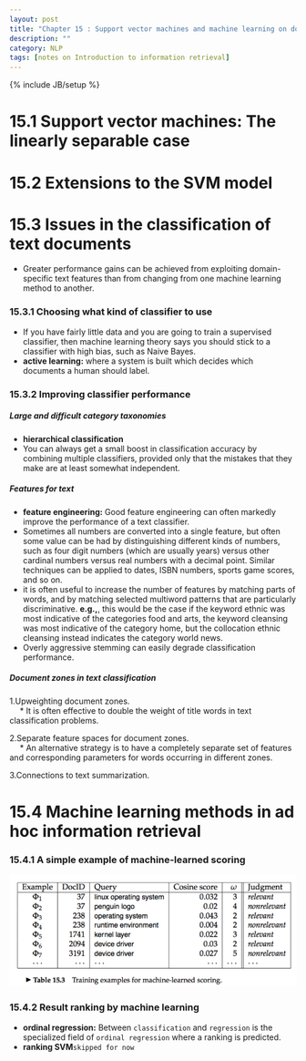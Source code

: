 ```yaml
---
layout: post
title: "Chapter 15 : Support vector machines and machine learning on documents"
description: ""
category: NLP
tags: [notes on Introduction to information retrieval]
---
```

{% include JB/setup %}
# 15.1 Support vector machines: The linearly separable case
# 15.2 Extensions to the SVM model
# 15.3 Issues in the classification of text documents
* Greater performance gains can be achieved from exploiting domain-specific text features than from changing from one machine learning method to another.  

### 15.3.1 Choosing what kind of classifier to use
* If you have fairly little data and you are going to train a supervised classifier, then machine learning theory says you should stick to a classifier with high bias, such as Naive Bayes.  
* **active learning:** where a system is built which decides which documents a human should label.  

### 15.3.2 Improving classifier performance
##### Large and difficult category taxonomies
* **hierarchical classification**   
* You can always get a small boost in classification accuracy by combining multiple classifiers, provided only that the mistakes that they make are at least somewhat independent.  

##### Features for text
* **feature engineering:** Good feature engineering can often markedly improve the performance of a text classifier.  
* Sometimes all numbers are converted into a single feature, but often some value can be had by distinguishing different kinds of numbers, such as four digit numbers (which are usually years) versus other cardinal numbers versus real numbers with a decimal point. Similar techniques can be applied to dates, ISBN numbers, sports game scores, and so on.  
* it is often useful to increase the number of features by matching parts of words, and by matching selected multiword patterns that are particularly discriminative. **e.g.,**, this would be the case if the keyword ethnic was most indicative of the categories food and arts, the keyword cleansing was most indicative of the category home, but the collocation ethnic cleansing instead indicates the category world news.   
* Overly aggressive stemming can easily degrade classification performance.  

##### Document zones in text classification
1.Upweighting document zones.  
&emsp; * It is often effective to double the weight of title words in text classification problems.   

2.Separate feature spaces for document zones.  
&emsp; * An alternative strategy is to have a completely separate set of features and corresponding parameters for words occurring in different zones.  

3.Connections to text summarization.

# 15.4 Machine learning methods in ad hoc information retrieval
### 15.4.1 A simple example of machine-learned scoring
![refer to table 15.3](../snapshot/45.png) 

### 15.4.2 Result ranking by machine learning
* **ordinal regression:** Between `classification` and `regression` is the specialized field of `ordinal regression` where a ranking is predicted.  
* **ranking SVM**`skipped for now`
